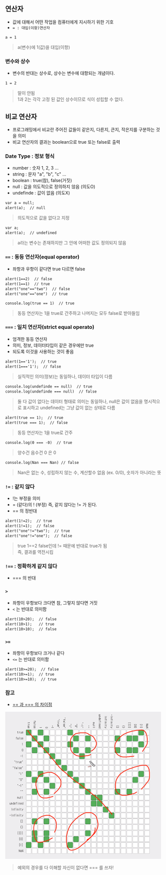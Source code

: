 ## 연산자
- 값에 대해서 어떤 작업을 컴퓨터에게 지시하기 위한 기호
- `= : 대입(이항)연산자`
```
a = 1
```
> a(변수)에 1(값)을 대입(이항)

### 변수와 상수
- 변수의 반대는 상수로, 상수는 변수에 대항되는 개념이다.
```
1 = 2
```
> 말이 안됨<br/>1과 2는 각각 고정 된 값인 상수이므로 식이 성립할 수 없다.


## 비교 연산자
- 프로그래밍에서 비교란 주어진 값들이 같은지, 다른지, 큰지, 작은지를 구분하는 것을 의미
- 비교 연산자의 결과는 boolean으로 true 또는 false로 출력


### Date Type : 정보 형식
- number : 숫자 1, 2, 3 ...
- string : 문자 "a", "b", "c" ...
- boolean : true(참), false(거짓)
- null : 값을 의도적으로 정의하지 않음 (의도O)
- undefinde : 값이 없음 (의도X)
```
var a = null;
alert(a);  // null
```
> 의도적으로 값을 없다고 지정
```
var a;
alert(a);  // undefined
```
> a라는 변수는 존재하지만 그 안에 어떠한 값도 정의되지 않음


### `==` : 동등 연산자(equal operator)
- 좌항과 우항이 같다면 true 다르면 false
```
alert(1==2)  // false
alert(1==1)  // true
alert("one"=="two")  // false 
alert("one"=="one")  // true
```
```
console.log(true == 1)  // true 
```
> 동등 연산자는 1을 true로 간주하고 나머지는 모두 false로 받아들임


### `===` : 일치 연산자(strict equal operato)
- 엄격한 동등 연산자
- 의미, 정보, 데이터타입이 같은 경우에만 true
- 되도록 이것을 사용하는 것이 좋음
```
alert(1=='1');  // true
alert(1==='1');  // false
```
> 실직적인 의미(정보)는 동일하나, 데이터 타입이 다름

```
console.log(undefinde == null)  // true
console.log(undefinde === null)	 // false
```
> 둘 다 값이 없다는 데이터 형태로 의미는 동일하나, null은 값이 없음을 명시적으로 표시하고 undefined는 그냥 값이 없는 상태로 다름

```
alert(true == 1);  // true
alert(true === 1);  // false
```
> 동등 연산자는 1을 true로 간주

```
console.log(0 === -0)  // true
```
> 양수건 음수건 0 은 0

```
console.log(Nan === Nan) // false
```
> Nan은 없는 수, 성립하지 않는 수, 계산할수 없음 (ex. 0/0), 숫자가 아니라는 뜻

### `!=` : 같지 않다
- !는 부정을 의미
- = (같다)의 ! (부정) 즉, 같지 않다는 != 가 된다.
- == 의 정반대
```
alert(1!=2);  // true
alert(1!=1);  // false
alert("one"!="two");  // true
alert("one"!="one");  // false
```
> true 1==2 false인데 != 때문에 반대로 true가 됨<br/>즉, 결과를 역전시킴
	
### `!==` : 정확하게 같지 않다
- === 의 반대

### `>` 
- 좌항이 우항보다 크다면 참, 그렇지 않다면 거짓
- `<` 는 반대로 의미함
```
alert(10>20);  // false
alert(10>1);   // true
alert(10>10);  // false
```

### `>=`
- 좌항이 우항보다 크거나 같다
- `<=` 는 반대로 의미함
```
alert(10>=20);  // false
alert(10>=1);  // true
alert(10>=10);  // true
```

### 참고
- [== 과 === 의 차이점](https://dorey.github.io/JavaScript-Equality-Table/)

![==](images/js07.png)

> 예외의 경우를 다 이해할 자신이 없다면 === 를 쓰자!
